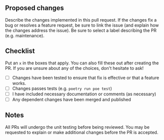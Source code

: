 ## Proposed changes

Describe the changes implemented in this pull request. If the changes fix a bug 
or resolves a feature request, be sure to link the issue (and explain how the 
changes address the issue). Be sure to select a label describing the PR (e.g. 
maintenance).

## Checklist

Put an `x` in the boxes that apply. You can also fill these out after creating 
the PR. If you are unsure about any of the choices, don't hesitate to ask!

- [ ] Changes have been tested to ensure that fix is effective or that a 
feature works.
- [ ] Changes passes tests (e.g. `poetry run poe test`)
- [ ] I have included necessary documentation or comments (as necessary)
- [ ] Any dependent changes have been merged and published

## Notes
All PRs will undergo the unit testing before being reviewed. You may be 
requested to explain or make additional changes before the PR is accepted.
